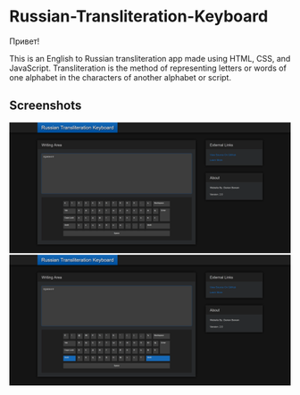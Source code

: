 # Russian-Transliteration-Keyboard
Привет!

This is an English to Russian transliteration app made using HTML, CSS, and JavaScript. Transliteration is the method of representing letters or words of one alphabet in the characters of another alphabet or script.

## Screenshots
![Webpage preview #1](screenshots/screenshot1.png "Webpage preview #1")
![Webpage preview #2](screenshots/screenshot2.png "Webpage preview")
